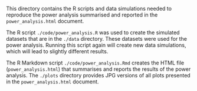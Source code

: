 This directory contains the R scripts and data simulations needed to reproduce the power analysis summarised and reported in the `power_analysis.html` document.

The R script `./code/power_analysis.R` was used to create the simulated datasets that are in the `./data` directory. These datasets were used for the power analysis. Running this script again will create new data simulations, which will lead to slightly different results.

The R Markdown script `./code/power_analysis.Rmd` creates the HTML file (`power_analysis.html`) that summarises and reports the results of the power analysis. The `./plots` directory provides JPG versions of all plots presented in the `power_analysis.html` document.
